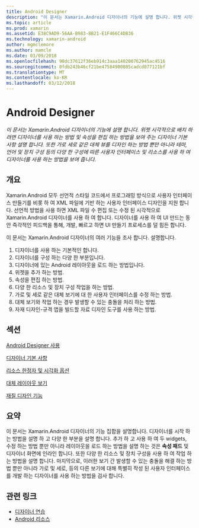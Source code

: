 ```yaml
---
title: Android Designer
description: "이 문서는 Xamarin.Android 디자이너의 기능에 설명 합니다. 위젯 시각적으로 배치 하려면 디자이너를 사용 하는 방법 및 속성을 편집 하는 방법을 보여 주는 디자이너 기본 사항 설명 합니다. 또한 가로 세로 같은 대체 뷰를 디자인 하는 방법 뿐만 아니라 테마, 언어 및 장치 구성 등의 다양 한 구성에 따른 사용자 인터페이스 및 리소스를 사용 하 여 디자이너를 사용 하는 방법을 보여 줍니다."
ms.topic: article
ms.prod: xamarin
ms.assetid: E38C9AD9-56AA-B983-8B21-E1F466C4DB36
ms.technology: xamarin-android
author: mgmclemore
ms.author: mamcle
ms.date: 03/09/2018
ms.openlocfilehash: 90dc37612f36eb914c3aaa140200762945ac4516
ms.sourcegitcommit: 0fdb243b46cf21be47584900805cadcd077121bf
ms.translationtype: MT
ms.contentlocale: ko-KR
ms.lasthandoff: 03/12/2018
---
```

# <a name="android-designer"></a>Android Designer

_이 문서는 Xamarin.Android 디자이너의 기능에 설명 합니다. 위젯 시각적으로 배치 하려면 디자이너를 사용 하는 방법 및 속성을 편집 하는 방법을 보여 주는 디자이너 기본 사항 설명 합니다. 또한 가로 세로 같은 대체 뷰를 디자인 하는 방법 뿐만 아니라 테마, 언어 및 장치 구성 등의 다양 한 구성에 따른 사용자 인터페이스 및 리소스를 사용 하 여 디자이너를 사용 하는 방법을 보여 줍니다._


## <a name="overview"></a>개요

Xamarin.Android 모두 선언적 스타일 코드에서 프로그래밍 방식으로 사용자 인터페이스 만들기를 비롯 하 여 XML 파일에 기반 하는 사용자 인터페이스 디자인을 지원 합니다.
선언적 방법을 사용 하면 XML 파일 수 편집 또는 수정 된 시각적으로 Xamarin.Android 디자이너를 사용 하 여 합니다. 디자이너를 사용 하 여 UI 만드는 동안 즉각적인 피드백을 통해, 개발, 빠르고 하면 UI 만들기 프로세스를 덜 힘든 합니다.

이 문서는 Xamarin.Android 디자이너의 여러 기능을 조사 합니다. 설명합니다.

1.  디자이너를 사용 하는 기본적인 합니다.
2.  디자이너를 구성 하는 다양 한 부분입니다.
3.  디자이너에 있는 Android 레이아웃을 로드 하는 방법입니다.
4.  위젯을 추가 하는 방법.
5.  속성을 편집 하는 방법.
6.  다양 한 리소스 및 장치 구성 작업을 하는 방법.
7.  가로 및 세로 같은 대체 보기에 대 한 사용자 인터페이스를 수정 하는 방법. 
8.  대체 보기와 작업 하는 경우 발생할 수 있는 충돌을 처리 하는 방법. 
9.  자재 디자인-규격 앱을 빌드할 자료 디자인 도구를 사용 하는 방법.



## <a name="sections"></a>섹션

 [Android Designer 사용](~/android/user-interface/android-designer/designer-walkthrough.md)

 [디자이너 기본 사항](~/android/user-interface/android-designer/designer-basics.md)

 [리소스 한정자 및 시각화 옵션](~/android/user-interface/android-designer/resource-qualifiers.md)

 [대체 레이아웃 보기](~/android/user-interface/android-designer/alternative-layout-views.md)

 [재질 디자인 기능](~/android/user-interface/android-designer/material-design-features.md)



## <a name="summary"></a>요약

이 문서는 Xamarin.Android 디자이너의 기능 집합을 설명합니다. 디자이너를 시작 하는 방법을 설명 하 고 다양 한 부분을 설명 합니다. 추가 하 고 사용 하 여 두 widgets, 수정 하는 방법 뿐만 아니라 레이아웃을 로드 하는 방법을 설명 하는 것은 **속성 패드** 및 디자이너 화면에 인라인 합니다. 또한 다양 한 리소스 및 장치 구성을 사용 하 여 작업 하는 방법을 설명 합니다. 마지막으로, 이러한 보기 간 발생할 수 있는 충돌을 해결 하는 방법 뿐만 아니라 가로 및 세로, 등의 다른 보기에 대해 특별히 작성 된 사용자 인터페이스를 개발 하는 디자이너를 사용 하는 방법을 검사 합니다. 



## <a name="related-links"></a>관련 링크

- [디자이너 연습](~/android/user-interface/android-designer/designer-walkthrough.md)
- [Android 리소스](~/android/app-fundamentals/resources-in-android/index.md)
